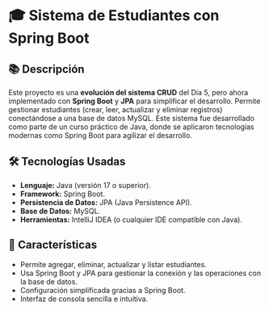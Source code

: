 # 🎓 Sistema de Estudiantes con Spring Boot  

## 📚 **Descripción**  
Este proyecto es una **evolución del sistema CRUD** del Día 5, pero ahora implementado con **Spring Boot** y **JPA** para simplificar el desarrollo. Permite gestionar estudiantes (crear, leer, actualizar y eliminar registros) conectándose a una base de datos MySQL. Este sistema fue desarrollado como parte de un curso práctico de Java, donde se aplicaron tecnologías modernas como Spring Boot para agilizar el desarrollo.  

## 🛠️ **Tecnologías Usadas**  
- **Lenguaje:** Java (versión 17 o superior).  
- **Framework:** Spring Boot.  
- **Persistencia de Datos:** JPA (Java Persistence API).  
- **Base de Datos:** MySQL.  
- **Herramientas:** IntelliJ IDEA (o cualquier IDE compatible con Java).  

## 🧩 **Características**  
- Permite agregar, eliminar, actualizar y listar estudiantes.  
- Usa Spring Boot y JPA para gestionar la conexión y las operaciones con la base de datos.  
- Configuración simplificada gracias a Spring Boot.  
- Interfaz de consola sencilla e intuitiva.  
